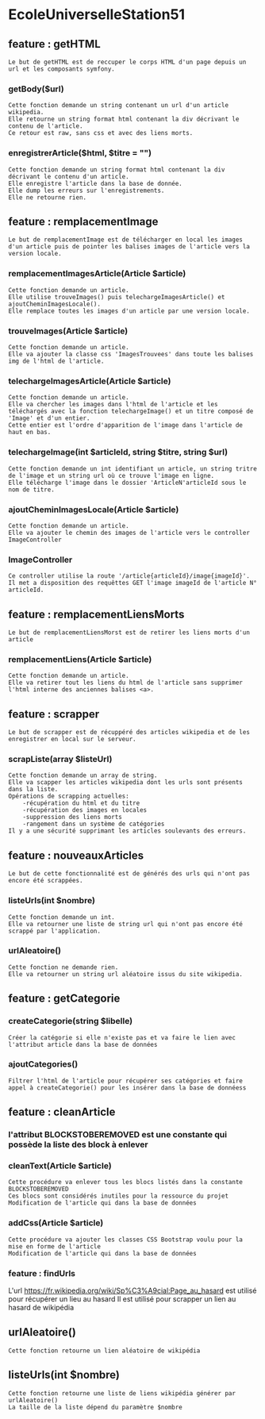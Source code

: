 # EcoleUniverselleStation51

## feature : getHTML
    Le but de getHTML est de reccuper le corps HTML d'un page depuis un url et les composants symfony.
### getBody($url)
    Cette fonction demande un string contenant un url d'un article wikipedia.
    Elle retourne un string format html contenant la div décrivant le contenu de l'article.
    Ce retour est raw, sans css et avec des liens morts.
### enregistrerArticle($html, $titre = "")
    Cette fonction demande un string format html contenant la div décrivant le contenu d'un article.
    Elle enregistre l'article dans la base de donnée.
    Elle dump les erreurs sur l'enregistrements.
    Elle ne retourne rien.

## feature : remplacementImage
    Le but de remplacementImage est de télécharger en local les images d'un article puis de pointer les balises images de l'article vers la version locale.
### remplacementImagesArticle(Article $article)
    Cette fonction demande un article.
    Elle utilise trouveImages() puis telechargeImagesArticle() et ajoutCheminImagesLocale().
    Elle remplace toutes les images d'un article par une version locale.
### trouveImages(Article $article)
    Cette fonction demande un article.
    Elle va ajouter la classe css 'ImagesTrouvees' dans toute les balises img de l'html de l'article.
### telechargeImagesArticle(Article $article)
    Cette fonction demande un article.
    Elle va chercher les images dans l'html de l'article et les téléchargés avec la fonction telechargeImage() et un titre composé de 'Image' et d'un entier.
    Cette entier est l'ordre d'apparition de l'image dans l'article de haut en bas.
### telechargeImage(int $articleId, string $titre, string $url)
    Cette fonction demande un int identifiant un article, un string tritre de l'image et un string url où ce trouve l'image en ligne.
    Elle télécharge l'image dans le dossier 'ArticleN'articleId sous le nom de titre.
### ajoutCheminImagesLocale(Article $article)
    Cette fonction demande un article.
    Elle va ajouter le chemin des images de l'article vers le controller ImageController
### ImageController
    Ce controller utilise la route '/article{articleId}/image{imageId}'.
    Il met a disposition des requêttes GET l'image imageId de l'article N° articleId.

## feature : remplacementLiensMorts
    Le but de remplacementLiensMorst est de retirer les liens morts d'un article
### remplacementLiens(Article $article)
    Cette fonction demande un article.
    Elle va retirer tout les liens du html de l'article sans supprimer l'html interne des anciennes balises <a>.

## feature : scrapper
    Le but de scrapper est de récuppéré des articles wikipedia et de les enregistrer en local sur le serveur.
### scrapListe(array $listeUrl)
    Cette fonction demande un array de string.
    Elle va scapper les articles wikipedia dont les urls sont présents dans la liste.
    Opérations de scrapping actuelles:
        -récupération du html et du titre
        -récupération des images en locales
        -suppression des liens morts
        -rangement dans un système de catégories
    Il y a une sécurité supprimant les articles soulevants des erreurs.

## feature : nouveauxArticles
    Le but de cette fonctionnalité est de générés des urls qui n'ont pas encore été scrappées.
### listeUrls(int $nombre)
    Cette fonction demande un int.
    Elle va retourner une liste de string url qui n'ont pas encore été scrappé par l'application.
### urlAleatoire()
    Cette fonction ne demande rien.
    Elle va retourner un string url aléatoire issus du site wikipedia.


## feature : getCategorie

### createCategorie(string $libelle)
    Créer la catégorie si elle n'existe pas et va faire le lien avec l'attribut article dans la base de données 
### ajoutCategories()
    Filtrer l'html de l'article pour récupérer ses catégories et faire appel à createCategorie() pour les insérer dans la base de donnéess

## feature : cleanArticle

### l'attribut BLOCKSTOBEREMOVED est une constante qui possède la liste des block à enlever

### cleanText(Article $article)
    Cette procédure va enlever tous les blocs listés dans la constante BLOCKSTOBEREMOVED
    Ces blocs sont considérés inutiles pour la ressource du projet
    Modification de l'article qui dans la base de données

### addCss(Article $article)
    Cette procédure va ajouter les classes CSS Bootstrap voulu pour la mise en forme de l'article
    Modification de l'article qui dans la base de données

### feature : findUrls

L'url https://fr.wikipedia.org/wiki/Sp%C3%A9cial:Page_au_hasard est utilisé pour récupérer un lieu au hasard
Il est utilisé pour scrapper un lien au hasard de wikipédia

## urlAleatoire()
    Cette fonction retourne un lien aléatoire de wikipédia

## listeUrls(int $nombre)
    Cette fonction retourne une liste de liens wikipédia générer par urlAleatoire()
    La taille de la liste dépend du paramètre $nombre

